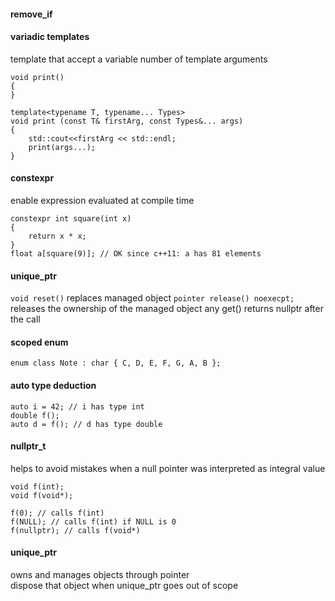 #### remove_if


#### variadic templates
template that accept a variable number of template arguments
```
void print()
{
}

template<typename T, typename... Types>
void print (const T& firstArg, const Types&... args)
{
    std::cout<<firstArg << std::endl;
    print(args...);
}
```  

#### constexpr  
enable expression evaluated at compile time
```
constexpr int square(int x)
{
    return x * x;
}
float a[square(9)]; // OK since c++11: a has 81 elements
```

#### unique_ptr
```void reset()```
replaces managed object
```pointer release() noexecpt;```
releases the ownership of the managed object
any get() returns nullptr after the call

#### scoped enum
```
enum class Note : char { C, D, E, F, G, A, B };
```

#### auto type deduction  
```
auto i = 42; // i has type int
double f();
auto d = f(); // d has type double
```

#### nullptr_t  
helps to avoid mistakes when a null pointer was interpreted as integral value  

```
void f(int);
void f(void*);

f(0); // calls f(int)
f(NULL); // calls f(int) if NULL is 0
f(nullptr); // calls f(void*)
```

#### unique_ptr  
owns and manages objects through pointer  
dispose that object when unique_ptr goes out of scope  
